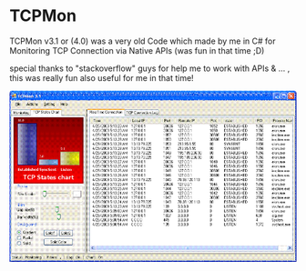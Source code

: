 # TCPMon
TCPMon v3.1 or (4.0) was a very old Code which made by me in C# for Monitoring TCP Connection via Native APIs (was fun in that time ;D)

special thanks to "stackoverflow" guys for help me to work with APIs & ... , this was really fun also useful for me in that time! 
   

![](https://github.com/DamonMohammadbagher/TCPMon/blob/main/Pic/TCPMon.gif)

